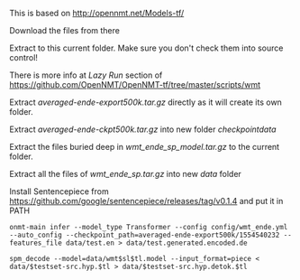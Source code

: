 This is based on http://opennmt.net/Models-tf/

Download the files from there

Extract to this current folder. Make sure you don't check them into source control!

There is more info at *Lazy Run* section of https://github.com/OpenNMT/OpenNMT-tf/tree/master/scripts/wmt

Extract *averaged-ende-export500k.tar.gz* directly as it will create its own folder.

Extract *averaged-ende-ckpt500k.tar.gz* into new folder *checkpointdata*

Extract the files buried deep in *wmt_ende_sp_model.tar.gz* to the current folder.

Extract all the files of *wmt_ende_sp.tar.gz* into new *data* folder

Install Sentencepiece from https://github.com/google/sentencepiece/releases/tag/v0.1.4 and put it in PATH

`onmt-main infer --model_type Transformer --config config/wmt_ende.yml --auto_config --checkpoint_path=averaged-ende-export500k/1554540232 --features_file data/test.en > data/test.generated.encoded.de`

`spm_decode --model=data/wmt$sl$tl.model --input_format=piece < data/$testset-src.hyp.$tl > data/$testset-src.hyp.detok.$tl`            

